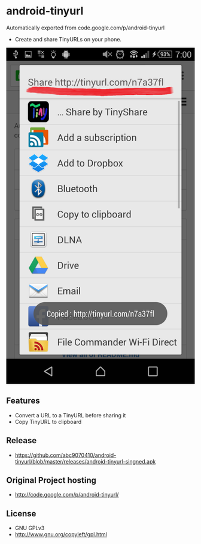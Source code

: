 # android-tinyurl
Automatically exported from code.google.com/p/android-tinyurl

* Create and share TinyURLs on your phone. 

![res](screenshots/Screenshot_2015-03-24-07-00-55-2.png)

## Features

* Convert a URL to a TinyURL before sharing it
* Copy TinyURL to clipboard 

## Release

* https://github.com/abc9070410/android-tinyurl/blob/master/releases/android-tinyurl-singned.apk

## Original Project hosting

* http://code.google.com/p/android-tinyurl/

## License

* GNU GPLv3
* http://www.gnu.org/copyleft/gpl.html

